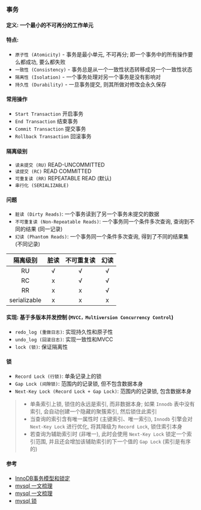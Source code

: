 ### 事务

#### 定义: 一个最小的不可再分的工作单元

#### 特点:

- `原子性 (Atomicity)` - 事务是最小单元, 不可再分; 即一个事务中的所有操作要么都成功, 要么都失败
- `一致性 (Consistency)` - 事务总是从一个一致性状态转移成另一个一致性状态
- `隔离性 (Isolation)` - 一个事务处理对另一个事务是没有影响对
- `持久性 (Durability)` - 一旦事务提交, 则其所做对修改会永久保存

#### 常用操作

- `Start Transaction`   开启事务
- `End Transaction`     结束事务
- `Commit Transaction`  提交事务
- `Rollback Transaction`    回滚事务

#### 隔离级别

- `读未提交 (RU)` READ-UNCOMMITTED
- `读提交 (RC)` READ COMMITTED
- `可重复读 (RR)` REPEATABLE READ (默认)
- `串行化 (SERIALIZABLE)` 

#### 问题

- `脏读 (Dirty Reads)`: 一个事务读到了另一个事务未提交的数据
- `不可重复读 (Non-Repeatable Reads)`: 一个事务同一个条件多次查询, 查询到不同的结果 (同一记录)
- `幻读 (Phantom Reads)`: 一个事务同一个条件多次查询, 得到了不同的结果集 (不同记录)

| 隔离级别        | 脏读   |  不可重复读  | 幻读 |
| :-----:   | :-----:  | :-----:  | :-----: |
| RU     | √ |   √      |  √  |
| RC        |   x   |   √    |   √   |
| RR        |   x    |  x  |  √  |
| serializable |  x  |  x  |  x  |

#### 实现: 基于多版本并发控制 (`MVCC，Multiversion Concurrency Control`)

- `redo_log (重做日志)`: 实现持久性和原子性
- `undo_log (回滚日志)`: 实现一致性和MVCC
- `lock (锁)`: 保证隔离性

#### 锁

- `Record Lock (行锁)`: 单条记录上的锁
- `Gap Lock (间隙锁)`: 范围内的记录锁, 但不包含数据本身
- `Next-Key Lock (Record Lock + Gap Lock)`: 范围内的记录锁, 包含数据本身

> - 单条索引上锁, 锁住的永远是索引, 而非数据本身; 如果 `Innodb` 表中没有索引, 会自动创建一个隐藏的聚簇索引, 然后锁住此索引
> - 当查询的索引含有唯一属性时 (主键索引、唯一索引), `Innodb` 引擎会对 `Next-Key Lock` 进行优化, 将其降级为 `Record Lock`, 锁住索引本身
> - 若查询为辅助索引时 (非唯一), 此时会使用 `Next-Key Lock` 锁定一个索引范围, 并且还会增加该辅助索引的下一个值的 `Gap Lock` (索引是有序的)

#### 参考

- [InnoDB事务模型和锁定](https://www.mysqlzh.com/doc/215/427.html)
- [mysql 一文梳理](https://mp.weixin.qq.com/s/3ansSRo6sJl8W5A05vEVxQ)
- [mysql 一文梳理](https://database.51cto.com/art/201901/591260.htm)
- [mysql 锁](http://article.nxpop.com/mysql/15693.html)
